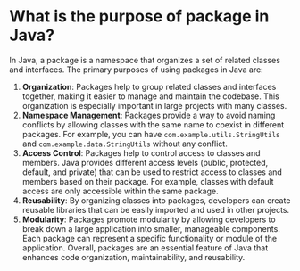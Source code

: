 # What is the purpose of package in Java?
In Java, a package is a namespace that organizes a set of related classes and interfaces. The primary purposes of using packages in Java are:
1. **Organization**: Packages help to group related classes and interfaces together, making it easier to manage and maintain the codebase. This organization is especially important in large projects with many classes.
2. **Namespace Management**: Packages provide a way to avoid naming conflicts by allowing classes with the same name to coexist in different packages. For example, you can have `com.example.utils.StringUtils` and `com.example.data.StringUtils` without any conflict.
3. **Access Control**: Packages help to control access to classes and members. Java provides different access levels (public, protected, default, and private) that can be used to restrict access to classes and members based on their package. For example, classes with default access are only accessible within the same package.
4. **Reusability**: By organizing classes into packages, developers can create reusable libraries that can be easily imported and used in other projects.
5. **Modularity**: Packages promote modularity by allowing developers to break down a large application into smaller, manageable components. Each package can represent a specific functionality or module of the application.
Overall, packages are an essential feature of Java that enhances code organization, maintainability, and reusability.
